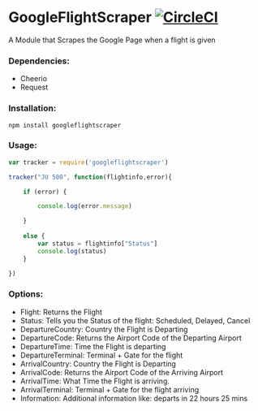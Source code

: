 # GoogleFlightScraper [![CircleCI](https://circleci.com/gh/MatejMecka/GoogleFlightScraper.svg?style=svg)](https://circleci.com/gh/MatejMecka/GoogleFlightScraper)
A Module that Scrapes the Google Page when a flight is given

### Dependencies:
- Cheerio
- Request

### Installation:

`npm install googleflightscraper`

### Usage:
```js
var tracker = require('googleflightscraper')

tracker("JU 500", function(flightinfo,error){

	if (error) {

		console.log(error.message)

	}
	
	else {
		var status = flightinfo["Status"]
		console.log(status)
	}

})

```

### Options:

* Flight: Returns the Flight
* Status: Tells you the Status of the flight: Scheduled, Delayed, Cancel
* DepartureCountry: Country the Flight is Departing
* DepartureCode: Returns the Airport Code of the Departing Airport
* DepartureTime: Time the Flight is departing
* DepartureTerminal: Terminal + Gate for the flight
* ArrivalCountry: Country the Flight is Departing
* ArrivalCode: Returns the Airport Code of the Arriving Airport
* ArrivalTime: What Time the Flight is arriving.
* ArrivalTerminal: Terminal + Gate for the flight arriving
* Information: Additional information like: departs in 22 hours 25 mins
